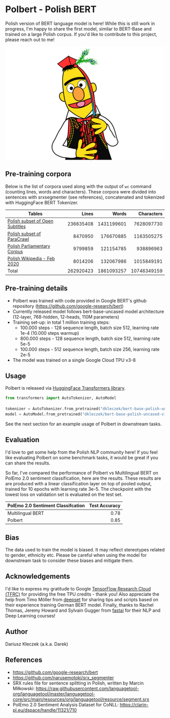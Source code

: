 # Polbert - Polish BERT
Polish version of BERT language model is here! While this is still work in progress, I'm happy to share the first model, similar to BERT-Base and trained on a large Polish corpus. If you'd like to contribute to this project, please reach out to me!

![PolBERT image](/img/polbert.png)

## Pre-training corpora

Below is the list of corpora used along with the output of `wc` command (counting lines, words and characters). These corpora were divided into sentences with srxsegmenter (see references), concatenated and tokenized with HuggingFace BERT Tokenizer. 

| Tables        | Lines           | Words  | Characters  |
| ------------- |--------------:| -----:| -----:|
| [Polish subset of Open Subtitles](http://opus.nlpl.eu/OpenSubtitles-v2018.php)      | 236635408| 1431199601 | 7628097730 |
| [Polish subset of ParaCrawl](http://opus.nlpl.eu/ParaCrawl.php)     | 8470950      |   176670885 | 1163505275 |
| [Polish Parliamentary Corpus](http://clip.ipipan.waw.pl/PPC) | 9799859      |    121154785 | 938896963 |
| [Polish Wikipedia - Feb 2020](https://dumps.wikimedia.org/plwiki/latest/plwiki-latest-pages-articles.xml.bz2) | 8014206      |    132067986 | 1015849191 |
| Total | 262920423      |    1861093257 | 10746349159 |

## Pre-training details
* Polbert was trained with code provided in Google BERT's github repository (https://github.com/google-research/bert)
* Currently released model follows bert-base-uncased model architecture (12-layer, 768-hidden, 12-heads, 110M parameters)
* Training set-up: in total 1 million training steps: 
    * 100.000 steps - 128 sequence length, batch size 512, learning rate 1e-4 (10.000 steps warmup)
    * 800.000 steps - 128 sequence length, batch size 512, learning rate 5e-5
    * 100.000 steps - 512 sequence length, batch size 256, learning rate 2e-5
* The model was trained on a single Google Cloud TPU v3-8 

## Usage
Polbert is released via [HuggingFace Transformers library](https://huggingface.co/transformers/).
```python
from transformers import AutoTokenizer, AutoModel

tokenizer = AutoTokenizer.from_pretrained("dkleczek/bert-base-polish-uncased-v1")
model = AutoModel.from_pretrained("dkleczek/bert-base-polish-uncased-v1")
```

See the next section for an example usage of Polbert in downstream tasks. 

## Evaluation
I'd love to get some help from the Polish NLP community here! If you feel like evaluating Polbert on some benchmark tasks, it would be great if you can share the results. 

So far, I've compared the performance of Polbert vs Multilingual BERT on PolEmo 2.0 sentiment classification, here are the results. These results are are produced with a linear classification layer on top of pooled output, trained for 10 epochs with learning rate 3e-5. The checkpoint with the lowest loss on validation set is evaluated on the test set. 

| PolEmo 2.0 Sentiment Classifcation | Test Accuracy | 
| ------------- |--------------:|
| Multilingual BERT | 0.78 |
| Polbert | 0.85 |

## Bias
The data used to train the model is biased. It may reflect stereotypes related to gender, ethnicity etc. Please be careful when using the model for downstream task to consider these biases and mitigate them.  

## Acknowledgements
I'd like to express my gratitude to Google [TensorFlow Research Cloud (TFRC)](https://www.tensorflow.org/tfrc) for providing the free TPU credits - thank you! Also appreciate the help from Timo Möller from [deepset](https://deepset.ai) for sharing tips and scripts based on their experience training German BERT model. Finally, thanks to Rachel Thomas, Jeremy Howard and Sylvain Gugger from [fastai](https://www.fast.ai) for their NLP and Deep Learning courses!

## Author
Dariusz Kłeczek (a.k.a. Darek)

## References
* https://github.com/google-research/bert
* https://github.com/narusemotoki/srx_segmenter
* SRX rules file for sentence splitting in Polish, written by Marcin Miłkowski: https://raw.githubusercontent.com/languagetool-org/languagetool/master/languagetool-core/src/main/resources/org/languagetool/resource/segment.srx
* PolEmo 2.0 Sentiment Analysis Dataset for CoNLL: https://clarin-pl.eu/dspace/handle/11321/710

